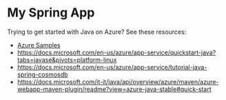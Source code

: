 # My Spring App

Trying to get started with Java on Azure? See these resources:

- [Azure Samples](https://github.com/azure-samples?q=java&type=&language=&sort=)
- https://docs.microsoft.com/en-us/azure/app-service/quickstart-java?tabs=javase&pivots=platform-linux
- https://docs.microsoft.com/en-us/azure/app-service/tutorial-java-spring-cosmosdb
- https://docs.microsoft.com/it-it/java/api/overview/azure/maven/azure-webapp-maven-plugin/readme?view=azure-java-stable#quick-start
